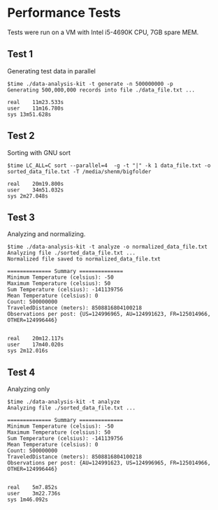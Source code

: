# Performance Tests

Tests were run on a VM with Intel i5-4690K CPU, 7GB spare MEM. 

## Test 1

Generating test data in parallel
```
$time ./data-analysis-kit -t generate -n 500000000 -p
Generating 500,000,000 records into file ./data_file.txt ...

real	11m23.533s
user	11m16.780s
sys	13m51.628s
```

## Test 2

Sorting with GNU sort

```
$time LC_ALL=C sort --parallel=4  -g -t "|" -k 1 data_file.txt -o sorted_data_file.txt -T /media/shenm/bigfolder

real	20m19.800s
user	34m51.032s
sys	2m27.048s
```

## Test 3

Analyzing and normalizing.

```
$time ./data-analysis-kit -t analyze -o normalized_data_file.txt
Analyzing file ./sorted_data_file.txt ...
Normalized file saved to normalized_data_file.txt

============== Summary ==============
Minimum Temperature (celsius): -50
Maximum Temperature (celsius): 50
Sum Temperature (celsius): -141139756
Mean Temperature (celsius): 0
Count: 500000000
TraveledDistance (meters): 8508816804100218
Observations per post: {US=124996965, AU=124991623, FR=125014966, OTHER=124996446}


real	20m12.117s
user	17m40.020s
sys	2m12.016s
```

## Test 4

Analyzing only

```
$time ./data-analysis-kit -t analyze
Analyzing file ./sorted_data_file.txt ...

============== Summary ==============
Minimum Temperature (celsius): -50
Maximum Temperature (celsius): 50
Sum Temperature (celsius): -141139756
Mean Temperature (celsius): 0
Count: 500000000
TraveledDistance (meters): 8508816804100218
Observations per post: {AU=124991623, US=124996965, FR=125014966, OTHER=124996446}


real	5m7.852s
user	3m22.736s
sys	1m46.092s
```

